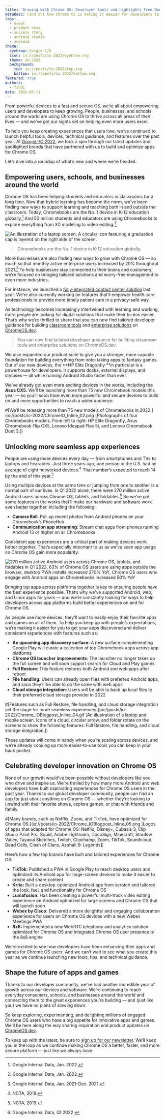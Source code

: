 ```yaml
---
title: 'Growing with Chrome OS: Developer tools and highlights from Google I/O 2022'
metadesc: Find out how Chrome OS is making it easier for developers to build seamless, fast, and engaging app experiences.
tags:
  - event
  - product news
  - success story
  - android studio
  - android
theme:
  eyebrow: Google I/O
  icon: ix://posts/io-2022/eyebrow.svg
  theme: io-2022
  background:
    top: ix://posts/io-2022/top.svg
    bottom: ix://posts/io-2022/bottom.svg
featured: true
authors:
  - fahdi
date: 2022-05-11
---
```


From powerful devices to a fast and secure OS, we’re all about empowering users and developers to keep growing. People, businesses, and schools around the world are using Chrome OS to thrive across all areas of their lives — and we’ve got our sights set on helping even more users excel.

To help you keep creating experiences that users love, we’ve continued to launch helpful tools, devices, technical guidance, and features over the past year. At [Google I/O 2022](https://io.google/2022/), we took a spin through our latest updates and spotlighted brands that have partnered with us to build and optimize apps for Chrome OS.

Let’s dive into a roundup of what’s new and where we’re headed.

## Empowering users, schools, and businesses around the world

Chrome OS has been helping students and educators in classrooms for a long time. Now that hybrid learning has become the norm, we’ve been finding new ways to support learning and teaching both in and outside the classroom. Today, Chromebooks are the No. 1 device in K-12 education globally.[^1] And 50 million students and educators are using Chromebooks to explore everything from 3D modeling to video editing.[^2]

![An illustration of a laptop screen. A circular icon featuring a graduation cap is layered on the right side of the screen.](ix://posts/io-2022/ChromeIO_Inline_01.svg)

> Chromebooks are the No. 1 device in K-12 education globally.

More businesses are also finding new ways to grow with Chrome OS — so much so that monthly active enterprise users increased by 20% throughout 2021.[^3] To help businesses stay connected to their teams and customers, we’re focused on bringing tailored solutions and worry-free management to even more industries.

For instance, we launched a [fully-integrated contact center solution](https://cloud.google.com/blog/products/chrome-enterprise/chrome-os-contact-center) last year. We’re also currently working on features that’ll empower health care professionals to provide more timely patient care in a privacy-safe way.

As technology becomes increasingly intertwined with learning and working, more people are looking for digital solutions that make their to-dos easier. That’s why we’re thrilled to share that you can now find tailored developer guidance for building [classroom tools](/{{locale.code}}/education) and [enterprise solutions](/{{locale.code}}/enterprise) on [ChromeOS.dev](/{{locale.code}}/).

> You can now find tailored developer guidance for building classroom tools and enterprise solutions on ChromeOS.dev.

We also expanded our product suite to give you a stronger, more capable foundation for building everything from note-taking apps to fantasy games. Out of our new devices, the **HP Elite Dragonfly **in particular is a powerhouse for developers. It supports docks, external displays, and styluses — all while running Android Studio faster than ever.

We’ve already got even more exciting devices in the works, including the **Asus CX5.** We’ll be launching more than 75 new Chromebook models this year — so you’ll soon have even more powerful and secure devices to build on and more opportunities to reach a wider audience.

#[We’ll be releasing more than 75 new models of Chromebooks in 2022.](ix://posts/io-2022/ChromeIO_Inline_02.png [Photographs of four Chromebooks models. From left to right: HP Elite Dragonfly, Asus Chromebook Flip CX5, Lenovo Ideapad Flex 5i, and Lenovo Chromebook Duet 3.])

## Unlocking more seamless app experiences

People are using more devices every day — from smartphones and TVs to laptops and hearables. Just three years ago, one person in the U.S. had an average of eight networked devices.[^4] That number’s expected to reach 14 by the end of this year.[^5]

Using multiple devices at the same time or jumping from one to another is a normal part of our lives. In Q1 2022 alone, there were 270 million active Android users across Chrome OS, tablets, and foldables.[^6] So we’ve got some features in the works that’ll make our hardware and software work even better together, including the following:

- **Camera Roll**: Pull up recent photos from Android phones on your Chromebook’s PhoneHub
- **Communication app streaming**: Stream chat apps from phones running Android 13 or higher on all Chromebooks

Consistent app experiences are a critical part of making devices work better together. That’s especially important to us as we’ve seen app usage on Chrome OS gain more popularity.

![270 million active Android users across Chrome OS, tablets, and foldables in Q1 2022, 83% of Chrome OS users are using apps outside the browser, desktop PWA installs increased 270% YoY, Chrome OS users who engage with Android apps on Chromebooks increased 50% YoY](ix://posts/io-2022/Chrome_IOBlogpost_Inline_03.gif)

Bringing top apps across platforms together is key to ensuring people have the best experience possible. That’s why we’ve supported Android, web, and Linux apps for years — and we’re constantly looking for ways to help developers across app platforms build better experiences on and for Chrome OS.

As people use more devices, they’ll want to easily enjoy their favorite apps and games on all of them. To help you keep up with people’s expectations, we’re making it easier for you to get your apps discovered and deliver consistent experiences with features such as:

- **An upcoming app discovery surface:** A new surface complementing Google Play will curate a collection of top Chromebook apps across app platforms
- **Chrome OS launcher improvements**: The launcher no longer takes up the full screen and will soon support search for Cloud and Play games
- **Full Restore**: This feature restores both Android and web apps after reboot
- **File handling**: Users can already open files with preferred Android apps, and soon they’ll be able to do the same with web apps
- **Cloud storage integration**: Users will be able to back up local files to their preferred cloud storage provider in 2022

#[Features such as Full Restore, file handling, and cloud storage integration set the stage for more seamless experiences.](ix://posts/io-2022/Chrome_IOBlogpost_Inline_04.gif [An illustration of a laptop and mobile screen. Icons of a cloud, circular arrow, and folder rotate on the screens to show the following features: Full Restore, file handling, and cloud storage integration.])

These updates will come in handy when you’re scaling across devices, and we’re already cooking up more easier-to-use tools you can keep in your back pocket.

## Celebrating developer innovation on Chrome OS

None of our growth would’ve been possible without developers like you who drive and inspire us. We’re thrilled by how many more Android and web developers have built captivating experiences for Chrome OS users in the past year.
Thanks to our global developer community, people can find an app for just about anything on Chrome OS — whether they’re looking to unwind with their favorite shows, explore games, or chat with friends and family.

#[Many brands, such as Netflix, Zoom, and TikTok, have optimized for Chrome OS.](ix://posts/io-2022/Chrome_IOBlogpost_Inline_05.png [Logos of apps that adapted for Chrome OS: Netflix, Disney+, Cubasis 3, Clip Studio Paint Pro, Squid, Adobe Lightroom, DocuSign, Minecraft, Stardew Valley, Tayasui Sketches, Twitch, Clipchamp, Zoom, TikTok, Soundcloud, Dead Cells, Clash of Clans, Asphalt 9: Legends])

Here’s how a few top brands have built and tailored experiences for Chrome OS:

- **TikTok:** Published a PWA in Google Play to reach desktop users and optimized its Android app for large-screen devices to make it easier to create and share content
- **Krita:** Built a desktop-optimized Android app from scratch and tailored the look, feel, and functionality for Chrome OS
- **Lumafusion**: Has been creating a powerful multi-track video editing experience on Android optimized for large screens and Chrome OS that will launch soon
- **Webex by Cisco:** Delivered a more delightful and engaging collaboration experience for users on Chrome OS devices with a new Webex Meetings PWA
- **8x8:** Implemented a new WebRTC telephony and analytics solution optimized for Chrome OS and integrated Chrome OS user presence to the 8x8 engine

We’re excited to see how developers have been enhancing their apps and games for Chrome OS users. And we can’t wait to see what you create this year as we continue launching new tools, tips, and technical guidance.

## Shape the future of apps and games

Thanks to our developer community, we’ve had another incredible year of growth across our devices and software. We’re continuing to reach everyday consumers, schools, and businesses around the world and connecting them to the great experiences you’re building — and (just like you) we have no plans of slowing down.

So keep exploring, experimenting, and delighting millions of engaged Chrome OS users who have a big appetite for innovative apps and games. We’ll be here along the way sharing inspiration and product updates on [ChromeOS.dev](/{{locale.code}}/).

To keep up with the latest, be sure to [sign up for our newsletter](/{{locale.code}}/subscribe). We’ll keep you in the loop as we continue making Chrome OS a better, faster, and more secure platform — just like we always have.

[^1]: Google Internal Data, Jan. 2022.
[^2]: Google Internal Data, Jan. 2022.
[^3]: Google Internal Data, Jan. 2021–Dec. 2021.
[^4]: NCTA, 2019.
[^5]: NCTA, 2019.
[^6]: Google Internal Data, Q1 2022.
